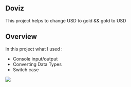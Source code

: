 ## Doviz

 This project helps to change USD to gold && gold to USD

 ## Overview

 In this project what I used :

 * Console input/output
 * Converting Data Types
 * Switch case 

 ![](./Assets/Screenshot%202023-07-20%20at%2022.28.37.png)
